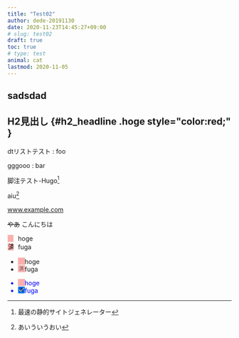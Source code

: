 ```yaml
---
title: "Test02"
author: dede-20191130
date: 2020-11-23T14:45:27+09:00
# slug: test02
draft: true
toc: true
# type: test
animal: cat
lastmod: 2020-11-05
---
```


<style>
    input {
        appearance: none;
        -webkit-appearance: none;
        -moz-appearance: none;
        -o-appearance: none;
        border: none;
        outline: 1px solid #e8e4da;
        margin: 0;
        width: 15px;
        height: 15px;
        line-height: 15px;
        font-size: 10px;
        text-align: center;
        vertical-align: top;
        background-color: #ffaeae;
    }
    input[type="checkbox"]:checked::before {
        content: "済";
    }
}
</style>

## sadsdad

## H2見出し {#h2_headline .hoge style="color:red;" }

dtリストテスト
:  foo

gggooo
:  bar

脚注テスト-Hugo[^1]

[^1]: 最速の静的サイトジェネレーター

aiu[^2]
[^2]: あいういうおい


www.example.com

<p><del>やあ</del> こんにちは</p>

- [ ] hoge
- [x] fuga

<ul>
    <li><input disabled="" type="checkbox">hoge</li>
    <li><input checked="" disabled="" type="checkbox">fuga</li>
</ul>

<div >
    <ul style="appearance:auto; color:blue;">
        <li><input  type="checkbox">hoge</li>
        <li><input checked=""  type="checkbox" style="appearance:auto">fuga</li>
    </ul>

</div>